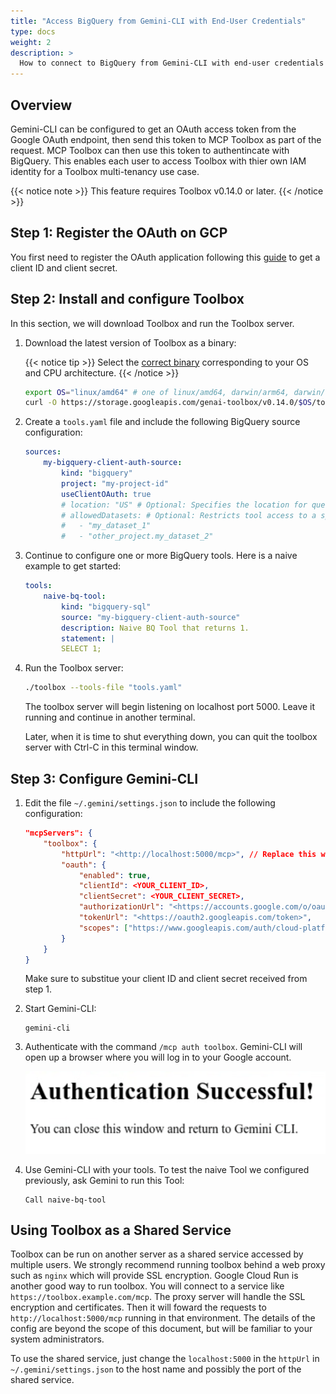 ```yaml
---
title: "Access BigQuery from Gemini-CLI with End-User Credentials"
type: docs
weight: 2
description: >
  How to connect to BigQuery from Gemini-CLI with end-user credentials
---
```


## Overview

Gemini-CLI can be configured to get an OAuth access token from the Google OAuth endpoint, then send this token to MCP Toolbox as part of the request. MCP Toolbox can then use this token to authentincate with BigQuery. This enables each user to access Toolbox with thier own IAM identity for a Toolbox multi-tenancy use case.

{{< notice note >}}
This feature requires Toolbox v0.14.0 or later.
{{< /notice >}}

## Step 1: Register the OAuth on GCP

You first need to register the OAuth application following this [guide](register-oauth) to get a client ID and client secret.

## Step 2: Install and configure Toolbox

In this section, we will download Toolbox and run the Toolbox server.

1. Download the latest version of Toolbox as a binary:

    {{< notice tip >}}
   Select the
   [correct binary](https://github.com/googleapis/genai-toolbox/releases)
   corresponding to your OS and CPU architecture.
    {{< /notice >}}
    <!-- {x-release-please-start-version} -->
    ```bash
    export OS="linux/amd64" # one of linux/amd64, darwin/arm64, darwin/amd64, or windows/amd64
    curl -O https://storage.googleapis.com/genai-toolbox/v0.14.0/$OS/toolbox
    ```
    <!-- {x-release-please-end} -->

1. Create a `tools.yaml` file and include the following BigQuery source configuration:

    ```yaml
    sources:
        my-bigquery-client-auth-source:
            kind: "bigquery"
            project: "my-project-id"
            useClientOAuth: true
            # location: "US" # Optional: Specifies the location for query jobs.
            # allowedDatasets: # Optional: Restricts tool access to a specific list of datasets.
            #   - "my_dataset_1"
            #   - "other_project.my_dataset_2"
    ```

1. Continue to configure one or more BigQuery tools. Here is a naive example to get started:

    ```yaml
    tools:
        naive-bq-tool:
            kind: "bigquery-sql"
            source: "my-bigquery-client-auth-source"
            description: Naive BQ Tool that returns 1.
            statement: |
            SELECT 1;
    ```

1. Run the Toolbox server:

    ```bash
    ./toolbox --tools-file "tools.yaml"

    ```

    The toolbox server will begin listening on localhost port 5000. Leave it
    running and continue in another terminal.

    Later, when it is time to shut everything down, you can quit the toolbox
    server with Ctrl-C in this terminal window.

## Step 3: Configure Gemini-CLI

1. Edit the file `~/.gemini/settings.json` to include the following configuration:

    ```json
    "mcpServers": {
        "toolbox": {
            "httpUrl": "<http://localhost:5000/mcp>", // Replace this with your Toolbox URL if deployed somewhere else.
            "oauth": {
                "enabled": true,
                "clientId": <YOUR_CLIENT_ID>,
                "clientSecret": <YOUR_CLIENT_SECRET>,
                "authorizationUrl": "<https://accounts.google.com/o/oauth2/v2/auth>",
                "tokenUrl": "<https://oauth2.googleapis.com/token>",
                "scopes": ["https://www.googleapis.com/auth/cloud-platform"]
            }
        }
    }
    ```

    Make sure to substitue your client ID and client secret received from step 1.

1. Start Gemini-CLI:

    ```shell
    gemini-cli
    ```

1. Authenticate with the command `/mcp auth toolbox`. Gemini-CLI will open up a
   browser where you will log in to your Google account.

   ![Authenticated](./authenticated.png)

1. Use Gemini-CLI with your tools. To test the naive Tool we configured previously, ask Gemini to run this Tool:

    ```text
    Call naive-bq-tool
    ```

## Using Toolbox as a Shared Service

Toolbox can be run on another server as a shared service accessed by multiple
users. We strongly recommend running toolbox behind a web proxy such as `nginx`
which will provide SSL encryption. Google Cloud Run is another good way to run
toolbox. You will connect to a service like `https://toolbox.example.com/mcp`.
The proxy server will handle the SSL encryption and certificates. Then it will
foward the requests to `http://localhost:5000/mcp` running in that environment.
The details of the config are beyond the scope of this document, but will be
familiar to your system administrators.

To use the shared service, just change the `localhost:5000` in the `httpUrl` in
`~/.gemini/settings.json` to the host name and possibly the port of the shared
service.
